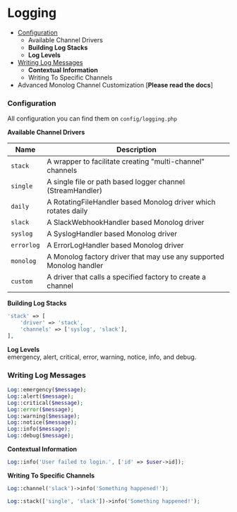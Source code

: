 # Logging

* [Configuration](#configuration)
    * Available Channel Drivers
    * **Building Log Stacks**
    * **Log Levels**
* [Writing Log Messages](#writing-log-messages)
    * **Contextual Information**
    * Writing To Specific Channels
* Advanced Monolog Channel Customization [**Please read the docs**]

### Configuration
All configuration you can find them on <code>config/logging.php</code>

**Available Channel Drivers** <br>

Name | Description
--- | ---
<code>stack</code> | A wrapper to facilitate creating "multi-channel" channels
<code>single</code> | A single file or path based logger channel (StreamHandler)
<code>daily</code> | A RotatingFileHandler based Monolog driver which rotates daily
<code>slack</code> | A SlackWebhookHandler based Monolog driver
<code>syslog</code> | A SyslogHandler based Monolog driver
<code>errorlog</code> | A ErrorLogHandler based Monolog driver
<code>monolog</code> | A Monolog factory driver that may use any supported Monolog handler
<code>custom</code> | A driver that calls a specified factory to create a channel

**Building Log Stacks** <br>
```php
'stack' => [
    'driver' => 'stack',
    'channels' => ['syslog', 'slack'],
],
```

**Log Levels** <br>
emergency, alert, critical, error, warning, notice, info, and debug.

### Writing Log Messages
```php
Log::emergency($message);
Log::alert($message);
Log::critical($message);
Log::error($message);
Log::warning($message);
Log::notice($message);
Log::info($message);
Log::debug($message);
```
**Contextual Information**
```php
Log::info('User failed to login.', ['id' => $user->id]);
```
**Writing To Specific Channels**
```php
Log::channel('slack')->info('Something happened!');

Log::stack(['single', 'slack'])->info('Something happened!');
```
